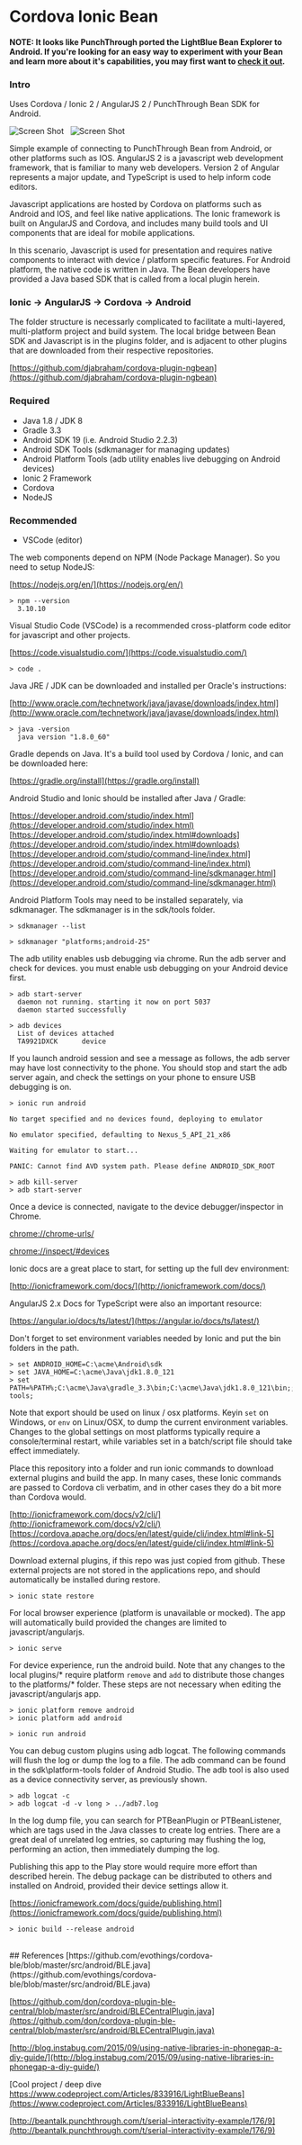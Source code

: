 Cordova Ionic Bean
===

#### NOTE: It looks like PunchThrough ported the LightBlue Bean Explorer to Android. If you're looking for an easy way to experiment with your Bean and learn more about it's capabilities, you may first want to [check it out](https://punchthrough.com/blog/posts/introducing-lightblue-explorer-for-android).

### Intro

Uses Cordova / Ionic 2 / AngularJS 2 / PunchThrough Bean SDK for Android.

![Screen Shot][1] &nbsp; ![Screen Shot][2]

  [1]: ./docs/images/scr-color.png
  [2]: ./docs/images/scr-capt.gif


Simple example of connecting to PunchThrough Bean from Android, or other platforms such as IOS.
AngularJS 2 is a javascript web development framework, that is familiar to many web developers.
Version 2 of Angular represents a major update, and TypeScript is used to help inform code editors.

Javascript applications are hosted by Cordova on platforms such as Android and IOS, and feel like
native applications. The Ionic framework is built on AngularJS and Cordova, and includes many
build tools and UI components that are ideal for mobile applications.

In this scenario, Javascript is used for presentation and requires native components to interact
with device / platform specific features. For Android platform, the native code is written in Java.
The Bean developers have provided a Java based SDK that is called from a local plugin herein.

### Ionic -> AngularJS -> Cordova -> Android

The folder structure is necessarly complicated to facilitate a multi-layered, multi-platform
project and build system. The local bridge between Bean SDK and Javascript is in the plugins folder,
and is adjacent to other plugins that are downloaded from their respective repositories.

[https://github.com/djabraham/cordova-plugin-ngbean](https://github.com/djabraham/cordova-plugin-ngbean)

### Required
- Java 1.8 / JDK 8
- Gradle 3.3
- Android SDK 19 (i.e. Android Studio 2.2.3)
- Android SDK Tools (sdkmanager for managing updates)
- Android Platform Tools (adb utility enables live debugging on Android devices)
- Ionic 2 Framework
- Cordova
- NodeJS

### Recommended
- VSCode (editor)

The web components depend on NPM (Node Package Manager). So you need to setup NodeJS:

[https://nodejs.org/en/](https://nodejs.org/en/)

    > npm --version
      3.10.10

Visual Studio Code (VSCode) is a recommended cross-platform code editor for javascript and other projects.

[https://code.visualstudio.com/](https://code.visualstudio.com/)

    > code .

Java JRE / JDK can be downloaded and installed per Oracle's instructions:

[http://www.oracle.com/technetwork/java/javase/downloads/index.html](http://www.oracle.com/technetwork/java/javase/downloads/index.html)

    > java -version
      java version "1.8.0_60"

Gradle depends on Java. It's a build tool used by Cordova / Ionic, and can be downloaded here:

[https://gradle.org/install](https://gradle.org/install)

Android Studio and Ionic should be installed after Java / Gradle:

[https://developer.android.com/studio/index.html](https://developer.android.com/studio/index.html)<br />
[https://developer.android.com/studio/index.html#downloads](https://developer.android.com/studio/index.html#downloads)<br />
[https://developer.android.com/studio/command-line/index.html](https://developer.android.com/studio/command-line/index.html)<br />
[https://developer.android.com/studio/command-line/sdkmanager.html](https://developer.android.com/studio/command-line/sdkmanager.html)<br />

Android Platform Tools may need to be installed separately, via sdkmanager. The sdkmanager is in the sdk/tools folder.

    > sdkmanager --list

    > sdkmanager "platforms;android-25"

The adb utility enables usb debugging via chrome. Run the adb server and check for devices. you must enable usb debugging on your Android device first.

    > adb start-server
      daemon not running. starting it now on port 5037
      daemon started successfully

    > adb devices
      List of devices attached
      TA9921DXCK      device

If you launch android session and see a message as follows, the adb server may have lost connectivity to the phone.
You should stop and start the adb server again, and check the settings on your phone to ensure USB debugging is on.

    > ionic run android

    No target specified and no devices found, deploying to emulator

    No emulator specified, defaulting to Nexus_5_API_21_x86

    Waiting for emulator to start...

    PANIC: Cannot find AVD system path. Please define ANDROID_SDK_ROOT

    > adb kill-server
    > adb start-server

Once a device is connected, navigate to the device debugger/inspector in Chrome.

[chrome://chrome-urls/](chrome://chrome-urls/)

[chrome://inspect/#devices](chrome://inspect/#devices)

Ionic docs are a great place to start, for setting up the full dev environment:

[http://ionicframework.com/docs/](http://ionicframework.com/docs/)

AngularJS 2.x Docs for TypeScript were also an important resource:

[https://angular.io/docs/ts/latest/](https://angular.io/docs/ts/latest/)

Don't forget to set environment variables needed by Ionic and put the bin folders in the path.

    > set ANDROID_HOME=C:\acme\Android\sdk
    > set JAVA_HOME=C:\acme\Java\jdk1.8.0_121
    > set PATH=%PATH%;C:\acme\Java\gradle_3.3\bin;C:\acme\Java\jdk1.8.0_121\bin;;C:\acme\nodejs\6.9.4\;C:\acme\Android\sdk\tools;C:\acme\Android\sdk\platform-tools;

Note that export should be used on linux / osx platforms. Keyin ```set``` on Windows, or ```env```
on Linux/OSX, to dump the current environment variables. Changes to the global settings on most platforms
typically require a console/terminal restart, while variables set in a batch/script file should take effect immediately.

Place this repository into a folder and run ionic commands to download external plugins and build the app.
In many cases, these Ionic commands are passed to Cordova cli verbatim, and in other cases they do a bit more
than Cordova would.

[http://ionicframework.com/docs/v2/cli/](http://ionicframework.com/docs/v2/cli/)<br />
[https://cordova.apache.org/docs/en/latest/guide/cli/index.html#link-5](https://cordova.apache.org/docs/en/latest/guide/cli/index.html#link-5)

Download external plugins, if this repo was just copied from github. These external projects are
not stored in the applications repo, and should automatically be installed during restore.

    > ionic state restore

For local browser experience (platform is unavailable or mocked). The app will automatically build
provided the changes are limited to javascript/angularjs.

    > ionic serve

For device experience, run the android build. Note that any changes to the local plugins/*
require platform ```remove``` and ```add``` to distribute those changes to the platforms/* folder.
These steps are not necessary when editing the javascript/angularjs app.

    > ionic platform remove android
    > ionic platform add android

    > ionic run android

You can debug custom plugins using adb logcat. The following commands will flush the log or dump the log to a file.
The adb command can be found in the sdk\platform-tools folder of Android Studio. The adb tool is also used as a device
connectivity server, as previously shown.

    > adb logcat -c
    > adb logcat -d -v long > ../adb7.log

In the log dump file, you can search for PTBeanPlugin or PTBeanListener, which are tags used in the Java classes to
create log entries. There are a great deal of unrelated log entries, so capturing may flushing the log, performing
an action, then immediately dumping the log.

Publishing this app to the Play store would require more effort than described herein. The debug
package can be distributed to others and installed on Android, provided their device settings allow it.

[https://ionicframework.com/docs/guide/publishing.html](https://ionicframework.com/docs/guide/publishing.html)

    > ionic build --release android

<br />
## References
[https://github.com/evothings/cordova-ble/blob/master/src/android/BLE.java](https://github.com/evothings/cordova-ble/blob/master/src/android/BLE.java)

[https://github.com/don/cordova-plugin-ble-central/blob/master/src/android/BLECentralPlugin.java](https://github.com/don/cordova-plugin-ble-central/blob/master/src/android/BLECentralPlugin.java)

[http://blog.instabug.com/2015/09/using-native-libraries-in-phonegap-a-diy-guide/](http://blog.instabug.com/2015/09/using-native-libraries-in-phonegap-a-diy-guide/)

[Cool project / deep dive https://www.codeproject.com/Articles/833916/LightBlueBeans](https://www.codeproject.com/Articles/833916/LightBlueBeans)

[http://beantalk.punchthrough.com/t/serial-interactivity-example/176/9](http://beantalk.punchthrough.com/t/serial-interactivity-example/176/9)
